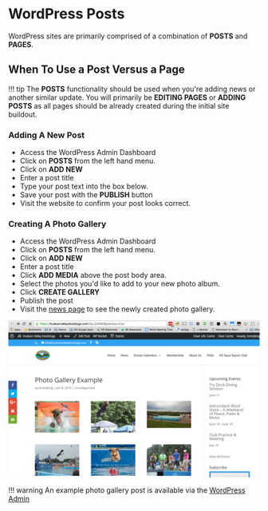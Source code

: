 # WordPress Posts

WordPress sites are primarily comprised of a combination of **POSTS** and
**PAGES**.

## When To Use a Post Versus a Page

!!! tip
    The **POSTS** functionality should be used when you're adding news or another similar update. You will primarily be **EDITING PAGES** or **ADDING POSTS** as all pages should be already created during the initial site buildout.


### Adding A New Post

* Access the WordPress Admin Dashboard
* Click on **POSTS** from the left hand menu.
* Click on **ADD NEW**
* Enter a post title
* Type your post text into the box below.
* Save your post with the **PUBLISH** button
* Visit the website to confirm your post looks correct.


### Creating A Photo Gallery

* Access the WordPress Admin Dashboard
* Click on **POSTS** from the left hand menu.
* Click on **ADD NEW**
* Enter a post title
* Click **ADD MEDIA** above the post body area.
* Select the photos you'd like to add to your new photo album.
* Click **CREATE GALLERY**
* Publish the post
* Visit the [news page](https://hudsonvalleydockdogs.com/news/) to see the newly created photo gallery.

![Divi Forms Editing](../img/divi-gallery-example.png "Editing a Divi Form")

!!! warning
    An example photo gallery post is available via the [WordPress Admin](https://hudsonvalleydockdogs.com/wp-admin/post.php?post=24590&action=edit)
